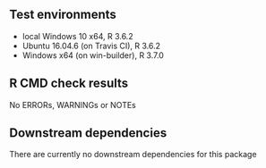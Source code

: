 ## Test environments
* local Windows 10 x64, R 3.6.2
* Ubuntu 16.04.6 (on Travis CI), R 3.6.2
* Windows x64 (on win-builder), R 3.7.0

## R CMD check results
No ERRORs, WARNINGs or NOTEs 

## Downstream dependencies
There are currently no downstream dependencies for this package
